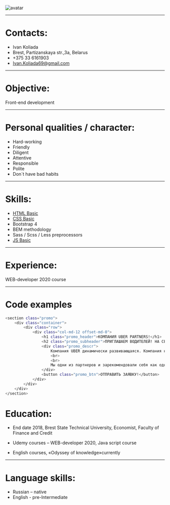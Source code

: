 ![avatar](https://i.ibb.co/Fmxfq0W/photo2020.jpg "Иван Коляда")
***
# Contacts:

- Ivan Koliada
- Brest, Partizanskaya str.,3a, Belarus
- +375 33 6161903
- [Ivan.Koliada69@gmail.com](mailto:Ivan.Koliada69@gmail.com)
***
# Objective:

Front-end development
***
# Personal qualities / character:

- Hard-working
- Friendly
- Diligent
- Attentive
- Responsible
- Polite
- Don`t have bad habits
***
# Skills:

- [HTML Basic](https://www.google.com/url?q=https://github.com/rolling-scopes-school/tasks/blob/master/tasks/code-basics.md&amp;sa=D&amp;ust=1600245145585000&amp;usg=AFQjCNFNUknX4b8X-9dfyYbsWV_x7r_FWw)
- [CSS Basic](https://www.google.com/url?q=https://github.com/rolling-scopes-school/tasks/blob/master/tasks/code-basics.md&amp;sa=D&amp;ust=1600245145585000&amp;usg=AFQjCNFNUknX4b8X-9dfyYbsWV_x7r_FWw)
- Bootstrap 4
- BEM methodology
- Sass / Scss / Less preprocessors
- [JS Basic](https://www.google.com/url?q=https://github.com/rolling-scopes-school/tasks/blob/master/tasks/code-basics.md&amp;sa=D&amp;ust=1600245145586000&amp;usg=AFQjCNFWpZG7SgPUQGSOvW-IrfWdZuL90g)
***
# Experience:

WEB-developer 2020 course
***
# Code examples 
```sh
<section class="promo">
    <div class="container">
        <div class="row">
            <div class="col-md-12 offset-md-0">
                <h1 class="promo_header">КОМПАНИЯ UBER PARTNERS!</h1>
                <h2 class="promo_subheader">ПРИГЛАШАЕМ ВОДИТЕЛЕЙ! НА СВОЕМ АВТО!</h2>
                <div class="promo_descr">
                    Компания UBER динамически развивающаяся. Компания на рынке занимает лидирующее место.
                    <br>
                    <br>
                    Мы одни из партнеров и зарекомендовали себя как одна из лучших команд в городе Москве
                </div>
                <button class="promo_btn">ОТПРАВИТЬ ЗАЯВКУ!</button>
            </div>
        </div>
    </div>
</section>
```    
# Education:

- End date 2018, Brest State Technical University, Economist, Faculty of Finance and Credit

- Udemy courses – WEB-developer 2020, Java script course
- English courses, «Odyssey of knowledge»currently
***
# Language skills:

- Russian – native
- English - pre-Intermediate